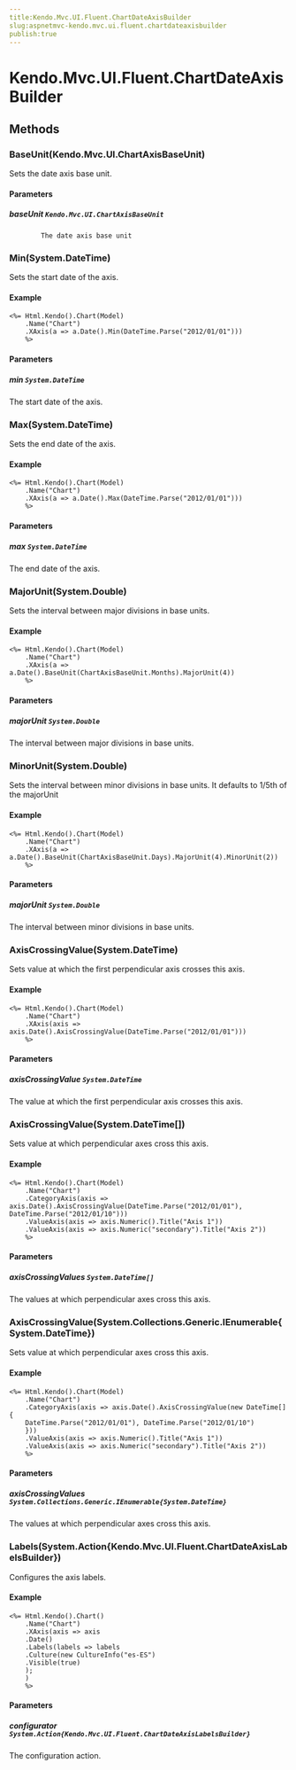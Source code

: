 ```yaml
---
title:Kendo.Mvc.UI.Fluent.ChartDateAxisBuilder
slug:aspnetmvc-kendo.mvc.ui.fluent.chartdateaxisbuilder
publish:true
---
```


# Kendo.Mvc.UI.Fluent.ChartDateAxisBuilder

## Methods

### BaseUnit(Kendo.Mvc.UI.ChartAxisBaseUnit)
Sets the date axis base unit.

#### Parameters

##### baseUnit `Kendo.Mvc.UI.ChartAxisBaseUnit`

            The date axis base unit
            

### Min(System.DateTime)
Sets the start date of the axis.

#### Example
    <%= Html.Kendo().Chart(Model)
        .Name("Chart")
        .XAxis(a => a.Date().Min(DateTime.Parse("2012/01/01")))
        %>

#### Parameters

##### min `System.DateTime`
The start date of the axis.

### Max(System.DateTime)
Sets the end date of the axis.

#### Example
    <%= Html.Kendo().Chart(Model)
        .Name("Chart")
        .XAxis(a => a.Date().Max(DateTime.Parse("2012/01/01")))
        %>

#### Parameters

##### max `System.DateTime`
The end date of the axis.

### MajorUnit(System.Double)
Sets the interval between major divisions in base units.

#### Example
    <%= Html.Kendo().Chart(Model)
        .Name("Chart")
        .XAxis(a => a.Date().BaseUnit(ChartAxisBaseUnit.Months).MajorUnit(4))
        %>

#### Parameters

##### majorUnit `System.Double`
The interval between major divisions in base units.

### MinorUnit(System.Double)
Sets the interval between minor divisions in base units.
            It defaults to 1/5th of the majorUnit

#### Example
    <%= Html.Kendo().Chart(Model)
        .Name("Chart")
        .XAxis(a => a.Date().BaseUnit(ChartAxisBaseUnit.Days).MajorUnit(4).MinorUnit(2))
        %>

#### Parameters

##### majorUnit `System.Double`
The interval between minor divisions in base units.

### AxisCrossingValue(System.DateTime)
Sets value at which the first perpendicular axis crosses this axis.

#### Example
    <%= Html.Kendo().Chart(Model)
        .Name("Chart")
        .XAxis(axis => axis.Date().AxisCrossingValue(DateTime.Parse("2012/01/01")))
        %>

#### Parameters

##### axisCrossingValue `System.DateTime`
The value at which the first perpendicular axis crosses this axis.

### AxisCrossingValue(System.DateTime[])
Sets value at which perpendicular axes cross this axis.

#### Example
    <%= Html.Kendo().Chart(Model)
        .Name("Chart")
        .CategoryAxis(axis => axis.Date().AxisCrossingValue(DateTime.Parse("2012/01/01"), DateTime.Parse("2012/01/10")))
        .ValueAxis(axis => axis.Numeric().Title("Axis 1"))
        .ValueAxis(axis => axis.Numeric("secondary").Title("Axis 2"))
        %>

#### Parameters

##### axisCrossingValues `System.DateTime[]`
The values at which perpendicular axes cross this axis.

### AxisCrossingValue(System.Collections.Generic.IEnumerable{System.DateTime})
Sets value at which perpendicular axes cross this axis.

#### Example
    <%= Html.Kendo().Chart(Model)
        .Name("Chart")
        .CategoryAxis(axis => axis.Date().AxisCrossingValue(new DateTime[] {
        DateTime.Parse("2012/01/01"), DateTime.Parse("2012/01/10")
        }))
        .ValueAxis(axis => axis.Numeric().Title("Axis 1"))
        .ValueAxis(axis => axis.Numeric("secondary").Title("Axis 2"))
        %>

#### Parameters

##### axisCrossingValues `System.Collections.Generic.IEnumerable{System.DateTime}`
The values at which perpendicular axes cross this axis.

### Labels(System.Action{Kendo.Mvc.UI.Fluent.ChartDateAxisLabelsBuilder})
Configures the axis labels.

#### Example
    <%= Html.Kendo().Chart()
        .Name("Chart")
        .XAxis(axis => axis
        .Date()
        .Labels(labels => labels
        .Culture(new CultureInfo("es-ES")
        .Visible(true)
        );
        )
        %>

#### Parameters

##### configurator `System.Action{Kendo.Mvc.UI.Fluent.ChartDateAxisLabelsBuilder}`
The configuration action.